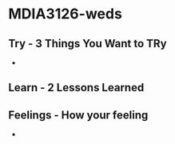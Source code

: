 # MDIA3126-weds

## Try - 3 Things You Want to TRy
- 
## Learn - 2 Lessons Learned

## Feelings - How your feeling

-

